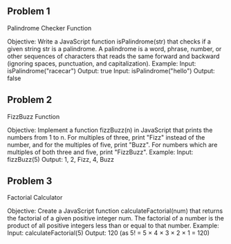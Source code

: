 ## Problem 1
Palindrome Checker Function

Objective: Write a JavaScript function isPalindrome(str) that checks if a given string str is a palindrome. A palindrome is a word, phrase, number, or other sequences of characters that reads the same forward and backward (ignoring spaces, punctuation, and capitalization).
Example:
Input: isPalindrome("racecar")
Output: true
Input: isPalindrome("hello")
Output: false


## Problem 2
FizzBuzz Function

Objective: Implement a function fizzBuzz(n) in JavaScript that prints the numbers from 1 to n. For multiples of three, print "Fizz" instead of the number, and for the multiples of five, print "Buzz". For numbers which are multiples of both three and five, print "FizzBuzz".
Example:
Input: fizzBuzz(5)
Output: 1, 2, Fizz, 4, Buzz

## Problem 3
Factorial Calculator

Objective: Create a JavaScript function calculateFactorial(num) that returns the factorial of a given positive integer num. The factorial of a number is the product of all positive integers less than or equal to that number.
Example:
Input: calculateFactorial(5)
Output: 120 (as 5! = 5 × 4 × 3 × 2 × 1 = 120)